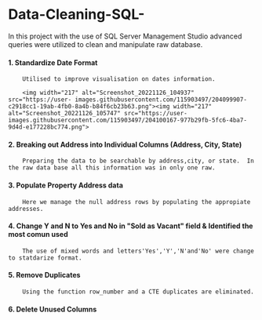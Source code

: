 # Data-Cleaning-SQL- 

   In this project with the use of  SQL Server Management Studio advanced queries were utilized to clean   and manipulate raw database.

#### 1. Standardize Date Format 
        Utilised to improve visualisation on dates information.

        <img width="217" alt="Screenshot_20221126_104937" src="https://user- images.githubusercontent.com/115903497/204099907-c2918cc1-19ab-4fb0-8a4b-b84f6cb23b63.png"><img width="217" alt="Screenshot_20221126_105747" src="https://user-images.githubusercontent.com/115903497/204100167-977b29fb-5fc6-4ba7-9d4d-e177228bc774.png">


#### 2. Breaking out Address into Individual Columns (Address, City, State)
        Preparing the data to be searchable by address,city, or state.  In the raw data base all this information was in only one raw.

#### 3. Populate Property Address data
        Here we manage the null address rows by populating the appropiate addresses.


#### 4. Change Y and N to Yes and No in "Sold as Vacant" field & Identified the most comun used
        The use of mixed words and letters'Yes','Y','N'and'No' were change to statdarize format.  

#### 5. Remove Duplicates
        Using the function row_number and a CTE duplicates are eliminated. 

#### 6. Delete Unused Columns


